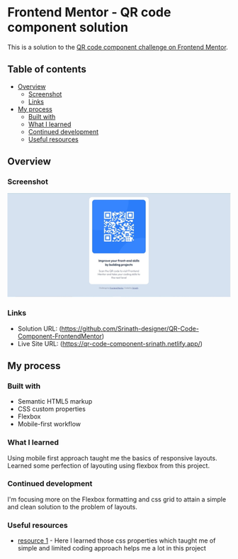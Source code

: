 # Frontend Mentor - QR code component solution

This is a solution to the [QR code component challenge on Frontend Mentor](https://www.frontendmentor.io/challenges/qr-code-component-iux_sIO_H). 

## Table of contents

- [Overview](#overview)
  - [Screenshot](#screenshot)
  - [Links](#links)
- [My process](#my-process)
  - [Built with](#built-with)
  - [What I learned](#what-i-learned)
  - [Continued development](#continued-development)
  - [Useful resources](#useful-resources)


## Overview

### Screenshot

![](./screenshot.jpg)

### Links

- Solution URL: (https://github.com/Srinath-designer/QR-Code-Component-FrontendMentor)
- Live Site URL: (https://qr-code-component-srinath.netlify.app/)

## My process

### Built with

- Semantic HTML5 markup
- CSS custom properties
- Flexbox
- Mobile-first workflow

### What I learned

Using mobile first approach taught me the basics of responsive layouts. Learned some perfection of layouting using flexbox from this project.

### Continued development

I'm focusing more on the Flexbox formatting and css grid to attain a simple and clean solution to the problem of layouts.

### Useful resources

- [resource 1](https://www.w3schools.com/css/) - Here I learned those css properties which taught me of simple and limited coding approach helps me a lot in this project
